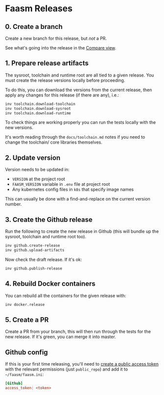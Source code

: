 # Faasm Releases

## 0. Create a branch

Create a new branch for this release, but _not_ a PR.

See what's going into the release in the [Compare view](https://github.com/lsds/Faasm/compare).

## 1. Prepare release artifacts

The sysroot, toolchain and runtime root are all tied to a given release. You must create the 
release versions locally before proceeding. 

To do this, you can download the versions from the current release, then apply any changes 
for this release (if there are any), i.e.:

```bash
inv toolchain.download-toolchain
inv toolchain.download-sysroot
inv toolchain.download-runtime
``` 

To check things are working properly you can run the tests locally with the new versions.

It's worth reading through the `docs/toolchain.md` notes if you need to change the 
toolchain/ core libraries themselves.

## 2. Update version

Version needs to be updated in:

- `VERSION` at the project root
- `FAASM_VERSION` variable in `.env` file at project root
- Any kubernetes config files in `k8s` that specify image names

This can usually be done with a find-and-replace on the current version number.

## 3. Create the Github release

Run the following to create the new release in Github (this will bundle up the sysroot,
toolchain and runtime root too).

```bash
inv github.create-release
inv github.upload-artifacts
```

Now check the draft release. If it's ok:

```bash
inv github.publish-release
```

## 4. Rebuild Docker containers

You can rebuild all the containers for the given release with:

```bash
inv docker.release
```

## 5. Create a PR

Create a PR from your branch, this will then run through the tests for the new
release. If it's green, you can merge it into master.

## Github config

If this is your first time releasing, you'll need to 
[create a public access token](https://github.com/settings/tokens) 
with the relevant permissions (just `public_repo`) and add it to 
`~/faasm/faasm.ini`:

```ini
[Github]
access_token: <token>
``` 